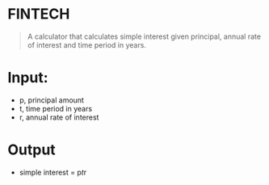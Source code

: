 # FINTECH

>A calculator that calculates simple interest given principal, annual rate of interest and time period in years.<br>

# Input:
- p, principal amount
- t, time period in years
- r, annual rate of interest

# Output
 - simple interest = p*t*r
